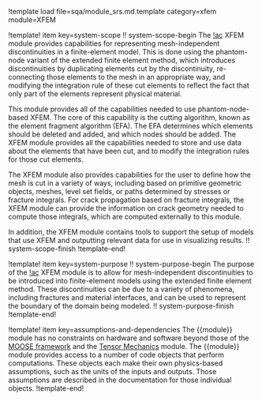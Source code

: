 !template load file=sqa/module_srs.md.template category=xfem module=XFEM

!template! item key=system-scope
!! system-scope-begin
The [!ac](MOOSE) XFEM module provides capabilities for representing mesh-independent discontinuities in a finite-element model. This is done using the phantom-node variant of the extended finite element method, which introduces discontinuities by duplicating elements cut by the discontinuity, re-connecting those elements to the mesh in an appropriate way, and modifying the integration rule of these cut elements to reflect the fact that only part of the elements represent physical material.

This module provides all of the capabilities needed to use phantom-node-based XFEM. The core of this capability is the cutting algorithm, known as the element fragment algorithm (EFA). The EFA determines which elements should be deleted and added, and which nodes should be added. The XFEM module provides all the capabilities needed to store and use data about the elements that have been cut, and to modify the integration rules for those cut elements.

The XFEM module also provides capabilities for the user to define how the mesh is cut in a variety of ways, including based on primitive geometric objects, meshes, level set fields, or paths determined by stresses or fracture integrals. For crack propagation based on fracture integrals, the XFEM module can provide the information on crack geometry needed to compute those integrals, which are computed externally to this module. 

In addition, the XFEM module contains tools to support the setup of models that use XFEM and outputting relevant data for use in visualizing results.
!! system-scope-finish
!template-end!

!template! item key=system-purpose
!! system-purpose-begin
The purpose of the [!ac](MOOSE) XFEM module is to allow for mesh-independent discontinuities to be introduced into finite-element models using the extended finite element method. These discontinuities can be due to a variety of phenomena, including fractures and material interfaces, and can be used to represent the boundary of the domain being modeled.
!! system-purpose-finish
!template-end!

!template! item key=assumptions-and-dependencies
The {{module}} module has no constraints on hardware and software beyond those of the [MOOSE framework](framework_srs.md#assumptions-and-dependencies) and the [Tensor Mechanics](tensor_mechanics_srs.md#assumptions-and-dependencies) module.
The {{module}} module provides access to a number of code objects that perform computations. These objects each make their own physics-based assumptions, such as the units of the inputs and outputs. Those assumptions are described in the documentation for those individual objects.
!template-end!
